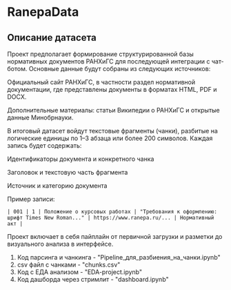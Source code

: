 # RanepaData

## Описание датасета
Проект предполагает формирование структурированной базы нормативных документов РАНХиГС для последующей интеграции с чат-ботом. Основные данные будут собраны из следующих источников:

Официальный сайт РАНХиГС, в частности раздел нормативной документации, где представлены документы в форматах HTML, PDF и DOCX.

Дополнительные материалы: статьи Википедии о РАНХиГС и открытые данные Минобрнауки.

В итоговый датасет войдут текстовые фрагменты (чанки), разбитые на логические единицы по 1–3 абзаца или более 200 символов. Каждая запись будет содержать:

Идентификаторы документа и конкретного чанка

Заголовок и текстовую часть фрагмента

Источник и категорию документа

Пример записи:
```
| 001 | 1 | Положение о курсовых работах | "Требования к оформлению: шрифт Times New Roman..." | https://www.ranepa.ru/... | Нормативный акт |
```
Проект включает в себя пайплайн от первичной загрузки и разметки до визуального анализа в интерфейсе.
1) Код парсинга и чанкинга - "Pipeline_для_разбиения_на_чанки.ipynb"
2) csv файл с чанками - "chunks.csv"
3) Код с ЕДА анализом - "EDA-project.ipynb"
4) Код дашборда через стримлит - "dashboard.ipynb"



